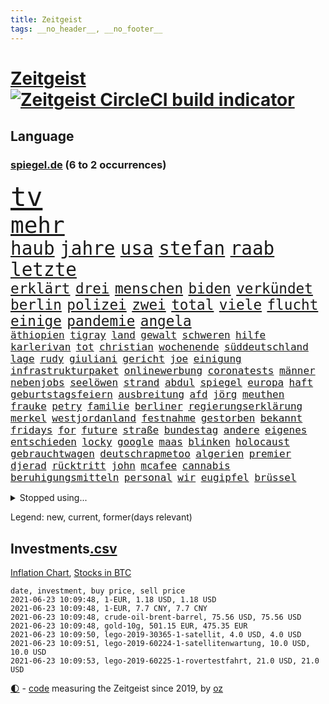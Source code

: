```yaml
---
title: Zeitgeist
tags: __no_header__, __no_footer__
---
```


# [Zeitgeist](https://oliz.io/zeitgeist/) [![Zeitgeist CircleCI build indicator](https://circleci.com/gh/ooz/zeitgeist.svg?style=shield)](https://circleci.com/gh/ooz/zeitgeist)

## Language

<h3><a href="https://www.spiegel.de" target="_blank">spiegel.de</a> (6 to 2 occurrences)</h3>
<p style="font-family:monospace">
<span style="font-size:32pt"><a href="news_links.html#tv" class="current">tv</a></span>
<br>
<span style="font-size:27pt"><a href="news_links.html#mehr" class="current">mehr</a></span>
<br>
<span style="font-size:22pt"><a href="news_links.html#haub" class="new">haub</a></span>
<span style="font-size:22pt"><a href="news_links.html#jahre" class="current">jahre</a></span>
<span style="font-size:22pt"><a href="news_links.html#usa" class="current">usa</a></span>
<span style="font-size:22pt"><a href="news_links.html#stefan" class="current">stefan</a></span>
<span style="font-size:22pt"><a href="news_links.html#raab" class="current">raab</a></span>
<span style="font-size:22pt"><a href="news_links.html#letzte" class="current">letzte</a></span>
<br>
<span style="font-size:17pt"><a href="news_links.html#erklärt" class="current">erklärt</a></span>
<span style="font-size:17pt"><a href="news_links.html#drei" class="current">drei</a></span>
<span style="font-size:17pt"><a href="news_links.html#menschen" class="current">menschen</a></span>
<span style="font-size:17pt"><a href="news_links.html#biden" class="current">biden</a></span>
<span style="font-size:17pt"><a href="news_links.html#verkündet" class="current">verkündet</a></span>
<span style="font-size:17pt"><a href="news_links.html#berlin" class="current">berlin</a></span>
<span style="font-size:17pt"><a href="news_links.html#polizei" class="current">polizei</a></span>
<span style="font-size:17pt"><a href="news_links.html#zwei" class="current">zwei</a></span>
<span style="font-size:17pt"><a href="news_links.html#total" class="current">total</a></span>
<span style="font-size:17pt"><a href="news_links.html#viele" class="current">viele</a></span>
<span style="font-size:17pt"><a href="news_links.html#flucht" class="current">flucht</a></span>
<span style="font-size:17pt"><a href="news_links.html#einige" class="current">einige</a></span>
<span style="font-size:17pt"><a href="news_links.html#pandemie" class="current">pandemie</a></span>
<span style="font-size:17pt"><a href="news_links.html#angela" class="current">angela</a></span>
<br>
<span style="font-size:12pt"><a href="news_links.html#äthiopien" class="current">äthiopien</a></span>
<span style="font-size:12pt"><a href="news_links.html#tigray" class="current">tigray</a></span>
<span style="font-size:12pt"><a href="news_links.html#land" class="current">land</a></span>
<span style="font-size:12pt"><a href="news_links.html#gewalt" class="current">gewalt</a></span>
<span style="font-size:12pt"><a href="news_links.html#schweren" class="current">schweren</a></span>
<span style="font-size:12pt"><a href="news_links.html#hilfe" class="current">hilfe</a></span>
<span style="font-size:12pt"><a href="news_links.html#karlerivan" class="new">karlerivan</a></span>
<span style="font-size:12pt"><a href="news_links.html#tot" class="current">tot</a></span>
<span style="font-size:12pt"><a href="news_links.html#christian" class="current">christian</a></span>
<span style="font-size:12pt"><a href="news_links.html#wochenende" class="current">wochenende</a></span>
<span style="font-size:12pt"><a href="news_links.html#süddeutschland" class="new">süddeutschland</a></span>
<span style="font-size:12pt"><a href="news_links.html#lage" class="current">lage</a></span>
<span style="font-size:12pt"><a href="news_links.html#rudy" class="current">rudy</a></span>
<span style="font-size:12pt"><a href="news_links.html#giuliani" class="current">giuliani</a></span>
<span style="font-size:12pt"><a href="news_links.html#gericht" class="current">gericht</a></span>
<span style="font-size:12pt"><a href="news_links.html#joe" class="current">joe</a></span>
<span style="font-size:12pt"><a href="news_links.html#einigung" class="current">einigung</a></span>
<span style="font-size:12pt"><a href="news_links.html#infrastrukturpaket" class="new">infrastrukturpaket</a></span>
<span style="font-size:12pt"><a href="news_links.html#onlinewerbung" class="new">onlinewerbung</a></span>
<span style="font-size:12pt"><a href="news_links.html#coronatests" class="current">coronatests</a></span>
<span style="font-size:12pt"><a href="news_links.html#männer" class="current">männer</a></span>
<span style="font-size:12pt"><a href="news_links.html#nebenjobs" class="current">nebenjobs</a></span>
<span style="font-size:12pt"><a href="news_links.html#seelöwen" class="new">seelöwen</a></span>
<span style="font-size:12pt"><a href="news_links.html#strand" class="current">strand</a></span>
<span style="font-size:12pt"><a href="news_links.html#abdul" class="new">abdul</a></span>
<span style="font-size:12pt"><a href="news_links.html#spiegel" class="current">spiegel</a></span>
<span style="font-size:12pt"><a href="news_links.html#europa" class="current">europa</a></span>
<span style="font-size:12pt"><a href="news_links.html#haft" class="current">haft</a></span>
<span style="font-size:12pt"><a href="news_links.html#geburtstagsfeiern" class="new">geburtstagsfeiern</a></span>
<span style="font-size:12pt"><a href="news_links.html#ausbreitung" class="current">ausbreitung</a></span>
<span style="font-size:12pt"><a href="news_links.html#afd" class="current">afd</a></span>
<span style="font-size:12pt"><a href="news_links.html#jörg" class="current">jörg</a></span>
<span style="font-size:12pt"><a href="news_links.html#meuthen" class="current">meuthen</a></span>
<span style="font-size:12pt"><a href="news_links.html#frauke" class="new">frauke</a></span>
<span style="font-size:12pt"><a href="news_links.html#petry" class="current">petry</a></span>
<span style="font-size:12pt"><a href="news_links.html#familie" class="current">familie</a></span>
<span style="font-size:12pt"><a href="news_links.html#berliner" class="current">berliner</a></span>
<span style="font-size:12pt"><a href="news_links.html#regierungserklärung" class="current">regierungserklärung</a></span>
<span style="font-size:12pt"><a href="news_links.html#merkel" class="current">merkel</a></span>
<span style="font-size:12pt"><a href="news_links.html#westjordanland" class="current">westjordanland</a></span>
<span style="font-size:12pt"><a href="news_links.html#festnahme" class="current">festnahme</a></span>
<span style="font-size:12pt"><a href="news_links.html#gestorben" class="current">gestorben</a></span>
<span style="font-size:12pt"><a href="news_links.html#bekannt" class="current">bekannt</a></span>
<span style="font-size:12pt"><a href="news_links.html#fridays" class="current">fridays</a></span>
<span style="font-size:12pt"><a href="news_links.html#for" class="current">for</a></span>
<span style="font-size:12pt"><a href="news_links.html#future" class="current">future</a></span>
<span style="font-size:12pt"><a href="news_links.html#straße" class="current">straße</a></span>
<span style="font-size:12pt"><a href="news_links.html#bundestag" class="current">bundestag</a></span>
<span style="font-size:12pt"><a href="news_links.html#andere" class="current">andere</a></span>
<span style="font-size:12pt"><a href="news_links.html#eigenes" class="current">eigenes</a></span>
<span style="font-size:12pt"><a href="news_links.html#entschieden" class="current">entschieden</a></span>
<span style="font-size:12pt"><a href="news_links.html#locky" class="new">locky</a></span>
<span style="font-size:12pt"><a href="news_links.html#google" class="current">google</a></span>
<span style="font-size:12pt"><a href="news_links.html#maas" class="current">maas</a></span>
<span style="font-size:12pt"><a href="news_links.html#blinken" class="current">blinken</a></span>
<span style="font-size:12pt"><a href="news_links.html#holocaust" class="current">holocaust</a></span>
<span style="font-size:12pt"><a href="news_links.html#gebrauchtwagen" class="new">gebrauchtwagen</a></span>
<span style="font-size:12pt"><a href="news_links.html#deutschrapmetoo" class="new">deutschrapmetoo</a></span>
<span style="font-size:12pt"><a href="news_links.html#algerien" class="new">algerien</a></span>
<span style="font-size:12pt"><a href="news_links.html#premier" class="current">premier</a></span>
<span style="font-size:12pt"><a href="news_links.html#djerad" class="new">djerad</a></span>
<span style="font-size:12pt"><a href="news_links.html#rücktritt" class="current">rücktritt</a></span>
<span style="font-size:12pt"><a href="news_links.html#john" class="current">john</a></span>
<span style="font-size:12pt"><a href="news_links.html#mcafee" class="new">mcafee</a></span>
<span style="font-size:12pt"><a href="news_links.html#cannabis" class="current">cannabis</a></span>
<span style="font-size:12pt"><a href="news_links.html#beruhigungsmitteln" class="new">beruhigungsmitteln</a></span>
<span style="font-size:12pt"><a href="news_links.html#personal" class="current">personal</a></span>
<span style="font-size:12pt"><a href="news_links.html#wir" class="current">wir</a></span>
<span style="font-size:12pt"><a href="news_links.html#eugipfel" class="current">eugipfel</a></span>
<span style="font-size:12pt"><a href="news_links.html#brüssel" class="current">brüssel</a></span>
</p>
<details>
<summary>Stopped using...</summary>
<p class="former" style="font-size:12pt">
jan(246) funktionieren(245) liverpool(245) notfalls(245) satelliten(245) tottenham(245) vulkanausbruch(245) akt(244) arktis(244) asche(244) atlético(244) einwohner(244) häuser(244) ikone(244) leverkusen(244) öffentlichen(244) überwachung(244) einschränken(243) is(243) komplex(243) meinung(243) menge(243) spdpolitiker(243) studentin(243) toleranz(243) ungewöhnlicher(243) verlief(243) verschiedene(243) aufgrund(242) beteiligten(242) coronainfizierte(242) deutsch(242) erfahrungen(242) gaga(242) lunge(242) senat(242) verteidigungsministerin(242) wuppertal(242) arbeiteten(241) bayer(241) hinrichtung(241) infizierte(241) kleineren(241) leer(241) messerattacke(241) stich(241) tourismus(241) weltkrieg(241) zurückgetreten(241) coronafälle(240) diskriminiert(240) france(240) gerufen(240) geschäften(240) günstiger(240) islam(240) lateinamerika(240) migrationspolitik(240) prinzessin(240) spieltag(240) studierenden(240) verwirrung(240) vorsitz(240) worum(240) zweifelt(240) entdeckten(239) erfolgreiche(239) geringer(239) geschichten(239) handball(239) herdenimmunität(239) isolation(239) kieler(239) lukas(239) rb(239) reul(239) sc(239) sprecherin(239) verfolgung(239) vergleicht(239) vermeiden(239) version(239) vorab(239) 79(238) anleger(238) arizona(238) aufgerufen(238) awards(238) bittere(238) brutale(238) bundesligavorschau(238) ersetzen(238) fanexperten(238) gefiel(238) haare(238) infizieren(238) kaputt(238) leicester(238) mike(238) noten(238) schlagzeilen(238) steuer(238) streiks(238) tatortvote(238) tippen(238) trainieren(238) usjustizministerium(238) wirklichkeit(238) überraschende(238) 2050(237) 2500(237) 31(237) anwälte(237) arbeitnehmer(237) bildungsministerin(237) deutschlandweit(237) erzielt(237) genannt(237) geteilt(237) influencer(237) jüdische(237) kandidatinnen(237) klimaneutral(237) leiten(237) lockt(237) lohnt(237) schalke(237) sohnes(237) torjäger(237) treffer(237) träumen(237) wettbewerb(237) 737(236) fritz(236) gedrängt(236) gesetzentwurf(236) instanz(236) kommentiert(236) kranke(236) lockdowns(236) ludwigshafen(236) phil(236) reduziert(236) spdpolitikerin(236) stoppt(236) straftaten(236) uswirtschaft(236) vermutet(236) virtuell(236) weshalb(236) 04(235) bekanntesten(235) beschwerde(235) besonderen(235) egal(235) eliten(235) hai(235) historische(235) informieren(235) krankenhäusern(235) raketen(235) schadet(235) schlimmsten(235) schwedischen(235) standort(235) universität(235) unmut(235) zlatan(235) 7(234) bischofskonferenz(234) christen(234) drehen(234) erkennt(234) feminismus(234) gefechte(234) gestrichen(234) künstlerin(234) lüge(234) radikalen(234) schalkes(234) stadtteil(234) stets(234) weber(234) alkohol(233) befreien(233) bruch(233) crash(233) einziges(233) erkrankt(233) gewinner(233) heran(233) honda(233) irgendwann(233) klein(233) landen(233) melanie(233) regierungspartei(233) salzburg(233) spätestens(233) umstrittenem(233) übernahme(233) 17000(232) braunschweig(232) covid19erkrankung(232) langer(232) lebt(232) nicola(232) nordrheinwestfälischen(232) raten(232) spanischer(232) vermittlung(232) 3(231) ausharren(231) einzigen(231) gebilligt(231) heizung(231) herrschen(231) kohleausstieg(231) möglichst(231) skepsis(231) yorker(231) fliehen(230) freiburg(230) gesicht(230) hoffenheim(230) höchst(230) impfstoffen(230) islamisten(230) klinik(230) kretschmer(230) reagierten(230) reiste(230) roboter(230) tasche(230) tiger(230) versuche(230) vertreter(230) zwang(230) diskussionen(229) eskalieren(229) filmen(229) flüchtlingen(229) gelöst(229) lkw(229) lügen(229) model(229) pharmakonzerne(229) polnische(229) restaurant(229) verlauf(229) wiederholt(229) 27(228) beteiligung(228) drohungen(228) eindringlich(228) grundschüler(228) homosexuelle(228) jackson(228) marke(228) punktet(228) arabische(227) aviv(227) bürgermeisterin(227) durften(227) gazastreifen(227) gedreht(227) geflogen(227) maximilian(227) schwerem(227) tel(227) wochenlang(227) zwischenzeitlich(227) gestritten(226) ministerpräsidentin(226) psychologe(226) schusswaffen(226) sekunde(226) verbündeten(226) virtuellen(226) wirtz(226) übertragung(226) 24jähriger(225) accounts(225) berät(225) hob(225) häusliche(225) immobilien(225) politisches(225) spaziergang(225) verspielt(225) volksverhetzung(225) a1(224) boateng(224) bundesgesundheitsminister(224) deals(224) erkrankten(224) jérôme(224) komplikationen(224) mercedes(224) messe(224) migrationshintergrund(224) präsidentin(224) pünktlich(224) satellitenbild(224) social(224) taktik(224) verkehrsunfall(224) aufstand(223) behaupten(223) bob(223) freundschaft(223) herzen(223) marsch(223) sicheren(223) späten(223) starker(223) todesopfer(223) verbündete(223) verwüstungen(223) verzweifelten(223) 600(222) ansteckend(222) königin(222) träume(222) volle(222) auktion(221) besitz(221) brandstiftung(221) dortmunds(221) gegnern(221) indonesien(221) mesut(221) misshandlungen(221) prompt(221) richard(221) schriftsteller(221) vorne(221) zielgeraden(221) behalten(220) bett(220) eindämmung(220) erfassen(220) erwachsenen(220) fan(220) fassade(220) fehlern(220) kanzlerschaft(220) ungleich(220) angezündet(219) beschränkungen(219) greuther(219) losgehen(219) menschliche(219) spitzenreiter(219) verstanden(219) verwandelt(219) wind(219) 40000(218) ablehnung(218) beschossen(218) drängte(218) drücken(218) einfacher(218) fortschritte(218) kanzlerkandidatur(218) korruptionsvorwürfen(218) organisieren(218) samstagabend(218) telefon(218) angeblicher(217) arminia(217) división(217) einnahmen(217) häftlinge(217) meinen(217) mitgliedsländer(217) prescht(217) primera(217) prinzip(217) prägt(217) stiegen(217) tunesien(217) weltkriegsbombe(217) wittert(217) anstiftung(216) bezeichnete(216) einschränkung(216) stützt(216) wölfe(216) freiwilligen(215) geschieht(215) männlich(215) schrecken(215) schwerverletzte(215) sturgeon(215) trotzen(215) verletzten(215) absteiger(214) feuert(214) profifußball(214) sichert(214) sonde(214) springen(214) umsätze(214) unglaubliche(214) 140(213) angehen(213) anschlags(213) auffällig(213) hall(213) km/h(213) le(213) outfit(213) sachsens(213) stellungnahme(213) teilnahme(213) verkürzt(213) auszahlung(212) coronaviruspandemie(212) jacob(212) klimaziele(212) registrieren(212) abstieg(211) barnier(211) demo(211) einbruch(211) entscheidet(211) erweist(211) kinderpornografie(211) kräfte(211) mobilfunknetz(211) tinder(211) verankern(211) überprüfung(211) bester(210) boykottieren(210) bruce(210) dreieinhalb(210) einbrecher(210) niederländischen(210) schlugen(210) sportler(210) 17jähriger(209) fehlender(209) karten(209) katja(209) kracht(209) präsidentenwahl(209) verständnis(209) bundesverfassungsgericht(208) klaasjan(208) ministerien(208) wütende(208) bangen(207) dc(207) demos(207) größere(207) 46(206) eudiplomaten(206) mitarbeiterin(206) telefonat(206) dauert(205) empfehlen(205) explodierte(205) jubeln(205) stress(205) ware(205) 80000(204) benötigen(204) emotionaler(204) erzielten(204) praxis(204) tücken(204) flagge(203) reus(203) blake(202) enormen(202) erprobt(202) immens(202) maradona(202) messenger(202) sofortige(202) fußballweltmeister(201) projekts(201) virusvariante(201) vogelgrippe(201) gläubige(200) bewaffneten(199) onlineplattformen(199) reifen(198) summen(198) fame(197) grünenchefin(197) königreich(197) rodrigo(197) terroranschlags(197) covidpatienten(196) feierten(196) ksk(196) religiöse(196) einkaufen(195) erfolgreichen(195) geist(195) guatemala(195) palmer(195) prägte(195) south(195) dylan(194) konzert(194) trauma(194) himalaja(193) portal(193) sämtliche(193) verzögerungen(193) wahr(193) 39jährigen(191) desto(191) eisberg(191) gewannen(191) zentimeter(191) existenz(190) nannten(190) service(190) woods(190) vertraute(189) aussortiert(187) dobrindt(187) geführte(187) beliebten(186) dichter(186) vergleichsweise(186) 300000(185) beratungen(185) derzeitigen(185) einsame(185) riesigen(185) tragischen(185) vorfällen(185) faire(183) farben(183) karlsruhe(183) rwe(183) evangelische(182) sammeln(182) unrealistisch(182) ausgetreten(181) rückgängig(181) abschottung(180) elfte(180) vereins(180) geiger(179) renault(179) marine(178) überlastet(178) querdenkern(177) eintraf(176) genehmigen(176) impfzentrum(176) zutage(176) berufswahl(175) smart(175) datenschutz(174) protestierende(174) überstehen(174) 34jährige(173) einreiseregeln(173) janet(172) kursieren(172) flüchteten(171) revival(171) aufstehen(169) ausweg(169) beerdigt(169) fabian(169) ibrahimović(169) rächen(169) topform(169) bizarre(168) dreyer(168) kolleginnen(168) malu(168) angedeutet(167) brauchten(167) stromausfall(167) befreiungsschlag(166) billiger(166) brachten(166) verdächtig(166) vertuschen(166) beschafft(165) arnd(164) oligarch(164) 1975(163) durchhalten(163) merklich(163) herrschaft(162) marokko(162) 58(161) fluglinie(161) ustruppen(161) kursiert(160) londons(160) schärfer(160) instituts(159) lava(159) vulkane(159) quiz(158) ema(157) motivation(157) bauarbeiten(156) bürokratie(156) geldtransporter(155) kantersieg(155) pandemielage(155) rekorde(155) bali(154) desaströse(154) schulkindern(154) teneriffa(154) weimar(154) coronamutation(153) coronavariante(153) eruptionen(153) norditalien(153) perspektive(153) coronavakzinen(152) luxusuhren(152) stoffe(152) karolina(150) saisonende(150) 64jährige(149) israelin(149) verspielen(149) bätzing(148) flieger(148) israelis(148) aussetzen(147) gesendet(147) mallorca(147) ausgegangen(145) erbeuten(145) gejagt(145) mau(145) texte(145) flüchtlingslagern(144) gefährlichsten(143) aufgebot(142) impft(142) nachrichtenagentur(142) stadionsprecher(142) perseverance(141) schulabschluss(141) tamtam(141) coronavirusvariante(140) eingehen(140) grenzregion(140) jener(140) stromversorgung(140) urlaubsinsel(140) versunkenen(140) benachbarten(139) blaulicht(139) 105(138) positionieren(138) absolvieren(137) aushelfen(137) drangen(136) freilassen(136) geheim(136) hergestellt(136) medizinischen(136) scheideweg(136) earth(135) gäbe(135) zurückzudrängen(135) 46jähriger(134) arbeitsgericht(134) franken(134) geltende(134) höheres(134) papiere(134) pfingsten(134) championship(133) dna(133) branson(132) höhenflug(132) juristische(132) ungerechtigkeit(132) polizeibeamte(131) westliche(131) winslet(131) impftermin(130) jenen(130) kollegin(130) auftraggeber(129) bereut(129) martens(129) rammt(129) ersparnisse(128) fakenews(128) fragwürdigen(128) indonesischen(128) leverkusens(128) umarmung(128) nachbarland(127) rotterdam(127) 111(126) albert(126) hochansteckende(126) lego(126) pantherstar(126) konfrontation(125) sir(125) häusern(124) java(124) terrororganisation(124) leugnen(123) radsportler(123) verheißt(123) willis(123) kobe(122) delmenhorst(121) huntelaar(121) agenda(120) al(120) dfbpräsident(120) lauert(120) lenkt(120) verstärkte(120) dubiose(119) freundlich(119) neuwahl(119) schatz(119) impfreihenfolge(118) abmachung(117) gemüse(116) schleppt(115) typs(115) anrufe(114) datingapp(114) grundstück(114) kandidiert(114) teilzunehmen(114) öffnungen(112) bamberg(111) mordversuch(111) verleiht(111) marina(110) vertreibt(110) aufmachen(109) bemerkung(109) bryant(109) zusagen(109) bekennen(108) erlass(108) konkreter(108) schmeißt(108) börsengang(107) manson(107) marilyn(107) skandale(107) berechtigte(106) esc(106) inszenierte(105) traktiert(105) kapital(104) belästigt(103) eingriffe(103) nationalgalerie(103) merkwürdig(102) mietpreise(102) river(102) sprengt(102) vereint(102) hate(101) hortet(101) nld(101) sternchen(101) impfschutz(99) islamist(99) wöchentlich(99) brustimplantate(98) lebenszeit(98) mutanten(98) rendite(98) rheinland(98) wiedereröffnung(98) bischof(97) indiens(97) syriens(97) stamm(96) parteikollege(95) schiedsrichterinnen(95) streich(95) verruf(95) latifa(94) ambitioniertes(93) finanzierten(93) journalistische(93) leopoldo(93) missbrauchsvorwürfen(93) bereicherung(92) notstand(92) oberverwaltungsgericht(92) elternhauses(91) fragwürdiges(91) lebenszeichen(91) unternimmt(91) ausgegraben(90) bauer(90) dreieck(90) magen(90) marsrover(90) lösten(89) ordnungsgemäß(89) sonnigen(89) zeugenstand(89) emirstochter(88) nachsehen(88) psychologischen(88) rechtsmediziner(88) schutzwirkung(88) verstörend(88) anzeigt(87) berlinern(87) bombardierung(87) don't(87) drogengangs(87) eliteeinheit(87) export(87) feel(87) orchester(87) verbots(87) biopic(86) eisen(86) erfüllte(86) acts(85) beendeten(85) bürgermeisters(85) gegnerin(85) gratulierte(85) melilla(85) philosophin(85) unverständnis(85) aufzuheben(84) botschafterin(84) dreißig(84) lehrstunde(84) baldigen(83) inhalten(83) kleinparteien(83) nutzerinnen(83) pen(83) pilotprojekt(83) 41jährigen(82) bender(82) gesundheitsschutz(82) spannender(82) abstiegskandidaten(81) armeechef(81) bundesinstitut(81) mordanklage(81) raketenangriffen(81) seinetwegen(81) teilnehmenden(81) wagenknechtlager(81) zurückgekehrt(81) abgewehrt(80) athen(80) binneni(80) farce(80) palästina(80) senders(80) befestigt(79) niemals(79) vorrangig(79) aires(78) angefeindet(78) buenos(78) flugtaxis(78) frischem(78) geldgebern(78) impfpässe(78) jude(78) lästig(78) teenagerin(78) täuschen(78) verewigt(78) wada(78) übernachten(78) marokkanischen(77) nft(77) feiertag(76) pazifik(76) reservieren(76) vernehmung(76) vorgesetzte(76) cduabgeordnete(75) seenotrettungsschiff(75) sicherheitsauflagen(75) exzesse(74) nftauktion(74) prostituierte(74) thessaloniki(74) angesteuert(73) berlinbrandenburg(73) gitta(73) goldener(73) homosexueller(73) löws(73) prinzipien(73) dramatisches(72) hausarztpraxen(72) viertes(72) ansteigen(71) betet(71) coronaprotest(71) erleichterungen(71) lokführern(71) studienergebnisse(71) zyklon(71) adams(70) aufenthaltsort(70) gerd(70) jogi(70) watt(70) dagmar(69) fahrender(69) steuerzahler(69) einnahme(68) saisonfinale(68) stolzen(68) bosch(67) essener(67) geflügelpest(67) gekracht(67) press(67) room(67) gastgewerbe(66) gesetzlich(66) jordanien(66) unweit(66) weltberühmten(66) exsenator(65) franzjosef(65) freizeittipps(65) overbeck(65) überraschendste(65) aussichtsreichen(64) boxen(64) lea(64) sofortiger(64) zweitimpfung(64) 2001(63) negativer(63) seid(63) eingebunden(62) hunderter(62) lasch(62) lavastrom(62) rassistisches(62) übernehme(62) dunkel(61) jährlich(61) nachziehen(61) zauberwürfel(61) zögern(61) european(60) gerücht(60) hilfreich(60) nebeneinkünften(60) tägliche(60) geklappt(59) witwe(59) forciert(58) garcia(58) raubzug(58) videospielen(58) dubiosen(57) elfjährige(57) forscht(57) kundgebungen(57) aufzuhalten(56) exporteure(56) gutgehen(56) modellprojekt(56) satellitenbilder(56) einklagen(55) gehälter(55) hopp(55) krimineller(55) überdenken(55) entmachtete(54) 35jährige(53) gauweiler(53) badischen(52) doktortitel(52) gespendete(52) seltsamen(52) spürt(52) aufsteigt(51) gew(51) secret(51) sturmböen(51) tee(51) kühl(50) schlaganfälle(50) vertriebenen(50) bundeskanzlers(49) gerichtsverhandlung(49) kürzer(49) radfahren(49) regionale(49) schönheitswettbewerb(49) einsammeln(48) fantastisch(48) klimabilanz(48) schlucken(48) verlag(48) abdullah(47) anrainer(47) expolizist(47) mine(47) enkeltrick(46) grenzzaun(46) großflächig(46) platten(46) zulassungshürden(46) dokuserie(45) kraus(45) schlepper(45) scrollen(45) hinauf(44) rechnung(44) ressourcen(44) berlinzehlendorf(43) rohani(43) schulnoten(43) veto(43) viola(43) zehlendorf(43) boseman(42) chadwick(42) posthum(42) 54jähriger(41) augsburgs(41) campingplatz(41) cduführung(41) deeskalation(41) fernsehsender(41) kortison(41) packenden(41) ulrike(41) wahlkampfauftritt(41) nachrichtenportal(39) waffengesetz(39) zurückhalten(39) irrt(38) planlos(38) statistik(38) wandeln(38) ängsten(38) arne(37) b1617(37) handelskammer(37) inland(37) sarg(37) usabzug(37) angeführt(36) fotofinish(36) gesinnung(36) vorentscheidung(36) aufgebrachte(35) bezweifeln(35) bottas(35) fehlerfrei(35) optimal(35) prügelt(35) walters(35) aufrüstung(34) chicago(34) edmund(34) legale(34) mehrkosten(34) munitionslager(34) schmerzhaft(34) valtteri(34) wütenden(34) außenministers(33) biografie(33) lampedusa(33) erfolgsfall(32) riechen(32) schauspielers(32) spekulation(32) tunesischen(32) untergang(32) monte(31) geschleudert(30) hansa(30) klimagesetz(30) meisterfeier(30) notwendigen(30) verbrennungsmotoren(30) ökozid(30) bayernlegende(29) freihandelsabkommen(29) grünes(29) kids(29) basketballpokal(28) berechnungen(28) betriebsärzte(28) dehm(28) diether(28) genesen(28) implodiert(28) opernsängerin(28) schwules(28) verlieben(28) zügig(28) ausstatten(26) kennengelernt(26) spdchefin(26) absenken(25) durchsuchung(25) erstimpfung(25) klauseln(25) krankenkasse(25) mehrfachen(25) regionalregierung(25) reyes(25) südkoreas(25) ungewollte(25) vorsitzender(25) abi(24) comedysendung(24) dutzender(24) elton(24) gründerszene(24) lebensgefährlichen(24) ostberlin(24) spitzenkandidatur(24) travolta(24) usvorbild(24) gegenstände(23) genutztes(23) hamiltons(23) impfberechtigten(23) kinderreportern(23) child(22) dynamo(22) geschosse(22) kontaktbeschränkung(22) pokémonsammelkarten(22) formulare(21) passé(21) vereinbarkeit(21) videotest(21) elmar(20) reiter(20) schwerste(20) verwandt(20) assad(19) co₂abgabe(19) grünenanhänger(19) spdchef(19) cher(18) emanuel(18) fastenbrechen(18) giftspritze(18) krematorien(18) lieke(18) maurice(18) polizeistation(18) prosieben(18) schnellstmöglich(18) spiegelanalyse(18) vierjähriger(18) auslandsgeheimdienst(17) überarbeitung(17) beatrice(16) bundesfamilienministerin(16) durchbruch(16) eingebüßt(16) hartes(16) melinda(16) altbundespräsident(15) buchmann(15) fu(15) jetzigen(15) kitsch(15) klimaschutzgesetzes(15) basislager(14) bnd(14) eskalierten(14) feuerpause(14) großeltern(14) hrubesch(14) mettmann(14) luna(13) milliardenschwere(13) soße(13) luftschlägen(12) meisterkampf(12) absolute(11) akzeptabel(11) bergetappe(11) bewerbungen(11) fahndung(11) ferrari(11) geschwiegen(11) impfgegner(11) wally(11)
</p>
</details>
<p>Legend: <span class="new">new</span>, <span class="current">current</span>, <span class="former">former(days relevant)</span></p>

## Investments[.csv](investments.csv)

[Inflation Chart](https://inflationchart.com),
[Stocks in BTC](https://stonksinbtc.xyz/)

```
date, investment, buy price, sell price
2021-06-23 10:09:48, 1-EUR, 1.18 USD, 1.18 USD
2021-06-23 10:09:48, 1-EUR, 7.7 CNY, 7.7 CNY
2021-06-23 10:09:48, crude-oil-brent-barrel, 75.56 USD, 75.56 USD
2021-06-23 10:09:48, gold-10g, 501.15 EUR, 475.35 EUR
2021-06-23 10:09:50, lego-2019-30365-1-satellit, 4.0 USD, 4.0 USD
2021-06-23 10:09:51, lego-2019-60224-1-satellitenwartung, 10.0 USD, 10.0 USD
2021-06-23 10:09:53, lego-2019-60225-1-rovertestfahrt, 21.0 USD, 21.0 USD
```

<footer>
<a href="javascript:toggleTheme()" class="nav">🌓</a>
- <a href="https://github.com/ooz/zeitgeist">code</a> measuring the Zeitgeist since 2019, by <a href="https://oliz.io">oz</a>
</footer>
